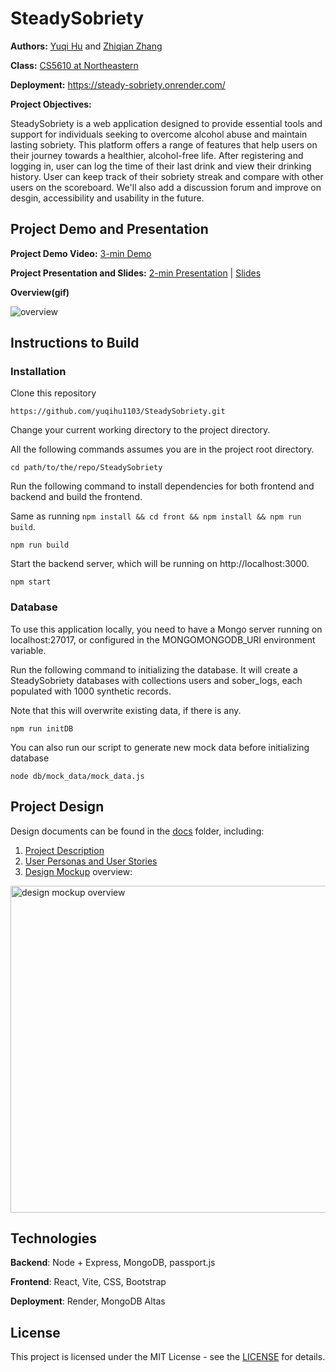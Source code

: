 # SteadySobriety

**Authors:** [Yuqi Hu](https://yuqihu1103.github.io/) and [Zhiqian Zhang](https://zhiqian-zhang.github.io/ZhiqianZhang-Peronal-Website/)

**Class:** [CS5610 at Northeastern](https://johnguerra.co/classes/webDevelopment_fall_2023/)

**Deployment:** https://steady-sobriety.onrender.com/

**Project Objectives:**

SteadySobriety is a web application designed to provide essential tools and support for individuals seeking to overcome alcohol abuse
and maintain lasting sobriety. This platform offers a range of features that help users on their journey towards a healthier,
alcohol-free life. After registering and logging in, user can log the time of their last drink and view their drinking history. User can keep track of their sobriety streak and compare with other users on the scoreboard. We'll also add a discussion forum and improve on desgin, accessibility and usability in the future.

## Project Demo and Presentation

**Project Demo Video:** [3-min Demo](https://youtu.be/a0rUKtjYNrE)

**Project Presentation and Slides:** [2-min Presentation](https://youtu.be/7kqo9yISblk) | [Slides](https://docs.google.com/presentation/d/1bwjb_-aFty6QstsUDy_j1427GTJmW1Us-pnAwRehrSU/edit#slide=id.g297f0f13694_0_108)

**Overview(gif)**

![overview](https://github.com/yuqihu1103/SteadySobriety/assets/133090163/14468840-d388-463c-9cbf-0826d3bd8d76)


## Instructions to Build

### Installation

Clone this repository

```
https://github.com/yuqihu1103/SteadySobriety.git
```

Change your current working directory to the project directory.

All the following commands assumes you are in the project root directory.

```
cd path/to/the/repo/SteadySobriety
```

Run the following command to install dependencies for both frontend and backend and build the frontend.

Same as running `npm install && cd front && npm install && npm run build`.

```
npm run build
```

Start the backend server, which will be running on http://localhost:3000.

```
npm start
```

### Database

To use this application locally, you need to have a Mongo server running on localhost:27017, or configured in the MONGOMONGODB_URI environment variable.

Run the following command to initializing the database. It will create a SteadySobriety databases with collections users and sober_logs, each populated with 1000 synthetic records.

Note that this will overwrite existing data, if there is any.

```
npm run initDB
```

You can also run our script to generate new mock data before initializing database

```
node db/mock_data/mock_data.js
```

## Project Design

Design documents can be found in the [docs](docs) folder, including:

1. [Project Description](docs/project_description.txt)
2. [User Personas and User Stories](docs/user_personas_and_stories.txt)
3. [Design Mockup](docs/design_mockup.pdf) overview:

<img width="523" alt="design mockup overview" src="https://github.com/yuqihu1103/SteadySobriety/assets/133090163/e11567d2-612c-4429-9078-e846fb4e50d8">

## Technologies

**Backend**: Node + Express, MongoDB, passport.js

**Frontend**: React, Vite, CSS, Bootstrap

**Deployment**: Render, MongoDB Altas

## License

This project is licensed under the MIT License - see the [LICENSE](LICENSE) for details.
